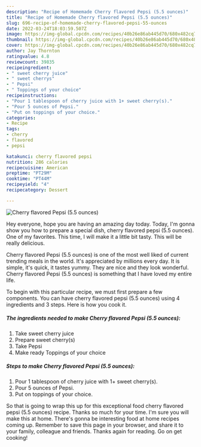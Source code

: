 ```yaml
---
description: "Recipe of Homemade Cherry flavored Pepsi (5.5 ounces)"
title: "Recipe of Homemade Cherry flavored Pepsi (5.5 ounces)"
slug: 696-recipe-of-homemade-cherry-flavored-pepsi-55-ounces
date: 2022-03-24T18:03:59.507Z
image: https://img-global.cpcdn.com/recipes/40b26e86ab445d70/680x482cq70/cherry-flavored-pepsi-55-ounces-recipe-main-photo.jpg
thumbnail: https://img-global.cpcdn.com/recipes/40b26e86ab445d70/680x482cq70/cherry-flavored-pepsi-55-ounces-recipe-main-photo.jpg
cover: https://img-global.cpcdn.com/recipes/40b26e86ab445d70/680x482cq70/cherry-flavored-pepsi-55-ounces-recipe-main-photo.jpg
author: Jay Thornton
ratingvalue: 4.8
reviewcount: 39835
recipeingredient:
- " sweet cherry juice"
- " sweet cherrys"
- " Pepsi"
- " Toppings of your choice"
recipeinstructions:
- "Pour 1 tablespoon of cherry juice with 1+ sweet cherry(s)."
- "Pour 5 ounces of Pepsi."
- "Put on toppings of your choice."
categories:
- Recipe
tags:
- cherry
- flavored
- pepsi

katakunci: cherry flavored pepsi 
nutrition: 286 calories
recipecuisine: American
preptime: "PT29M"
cooktime: "PT44M"
recipeyield: "4"
recipecategory: Dessert

---
```



![Cherry flavored Pepsi (5.5 ounces)](https://img-global.cpcdn.com/recipes/40b26e86ab445d70/680x482cq70/cherry-flavored-pepsi-55-ounces-recipe-main-photo.jpg)

Hey everyone, hope you are having an amazing day today. Today, I'm gonna show you how to prepare a special dish, cherry flavored pepsi (5.5 ounces). One of my favorites. This time, I will make it a little bit tasty. This will be really delicious.



Cherry flavored Pepsi (5.5 ounces) is one of the most well liked of current trending meals in the world. It's appreciated by millions every day. It is simple, it's quick, it tastes yummy. They are nice and they look wonderful. Cherry flavored Pepsi (5.5 ounces) is something that I have loved my entire life.


To begin with this particular recipe, we must first prepare a few components. You can have cherry flavored pepsi (5.5 ounces) using 4 ingredients and 3 steps. Here is how you cook it.

<!--inarticleads1-->

##### The ingredients needed to make Cherry flavored Pepsi (5.5 ounces):

1. Take  sweet cherry juice
1. Prepare  sweet cherry(s)
1. Take  Pepsi
1. Make ready  Toppings of your choice




<!--inarticleads2-->

##### Steps to make Cherry flavored Pepsi (5.5 ounces):

1. Pour 1 tablespoon of cherry juice with 1+ sweet cherry(s).
1. Pour 5 ounces of Pepsi.
1. Put on toppings of your choice.




So that is going to wrap this up for this exceptional food cherry flavored pepsi (5.5 ounces) recipe. Thanks so much for your time. I'm sure you will make this at home. There's gonna be interesting food at home recipes coming up. Remember to save this page in your browser, and share it to your family, colleague and friends. Thanks again for reading. Go on get cooking!
